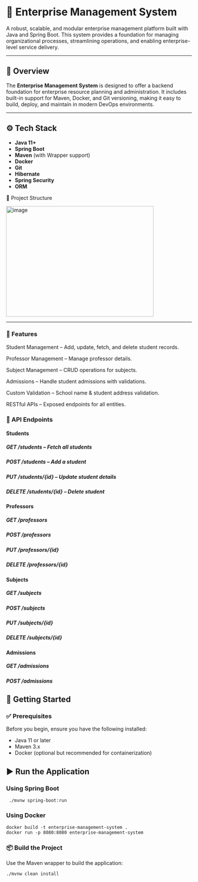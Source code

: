 # 🏢 Enterprise Management System

A robust, scalable, and modular enterprise management platform built with Java and Spring Boot. This system provides a foundation for managing organizational processes, streamlining operations, and enabling enterprise-level service delivery.

---

## 📌 Overview

The **Enterprise Management System** is designed to offer a backend foundation for enterprise resource planning and administration. It includes built-in support for Maven, Docker, and Git versioning, making it easy to build, deploy, and maintain in modern DevOps environments.

---

## ⚙️ Tech Stack

- **Java 11+**
- **Spring Boot**
- **Maven** (with Wrapper support)
- **Docker**
- **Git**
- **Hibernate**
- **Spring Security**
- **ORM**
  
📂 Project Structure


<img width="400" height="300" alt="image" src="https://github.com/user-attachments/assets/65dc44c4-eaff-479c-9346-c32eecab6529" />

---

### 🚀 Features

Student Management – Add, update, fetch, and delete student records.

Professor Management – Manage professor details.

Subject Management – CRUD operations for subjects.

Admissions – Handle student admissions with validations.

Custom Validation – School name & student address validation.

RESTful APIs – Exposed endpoints for all entities.

### 📌 API Endpoints
#### Students
 ##### GET /students – Fetch all students
 ##### POST /students – Add a student
 ##### PUT /students/{id} – Update student details
 ##### DELETE /students/{id} – Delete student

#### Professors

 ##### GET /professors
 ##### POST /professors
 ##### PUT /professors/{id}
 ##### DELETE /professors/{id}

#### Subjects
 ##### GET /subjects
 ##### POST /subjects
 ##### PUT /subjects/{id}
 ##### DELETE /subjects/{id}

#### Admissions
 ##### GET /admissions
 ##### POST /admissions

## 🚀 Getting Started

### ✅ Prerequisites

Before you begin, ensure you have the following installed:

- Java 11 or later
- Maven 3.x
- Docker (optional but recommended for containerization)
## ▶️ Run the Application
      
### Using Spring Boot
     ./mvnw spring-boot:run

### Using Docker 
```
docker build -t enterprise-management-system .
docker run -p 8080:8080 enterprise-management-system
```

### 📦 Build the Project

Use the Maven wrapper to build the application:
```
./mvnw clean install



